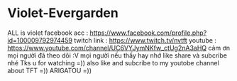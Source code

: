 # Violet-Evergarden
ALL is violet 
facebook acc  : https://www.facebook.com/profile.php?id=100009792974459
twitch link   : https://www.twitch.tv/nvtft
youtube       : https://www.youtube.com/channel/UC6VYJymNKfw_ctUg2nA3aHQ
cảm ơn mọi người đã theo dõi :V mọi người nếu thấy hay nhớ like share và subcribe nhé 
Tks u for watching =)) also like and subcribe to my youtobe channel about TFT =))
ARIGATOU =))
